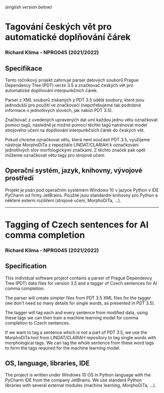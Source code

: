 *(english version below)*

# Tagování českých vět pro automatické doplňování čárek
### Richard Klíma - NPRG045 (2021/2022)

## Specifikace
Tento ročníkový projekt zahrnuje parser datových souborů Prague Dependency Tree (PDT) verze 3.5 a značkovač českých
vět pro automatické doplňování interpunkčních čárek.

Parser z XML souborů získaných z PDT 3.5 udělá soubory, které jsou jednodušší pro použití ve značkovači (nepotřebujeme
tak podrobné informace o jednotlivých slovech, jak nabízí PDT 3.5).

Značkovač z uvedených upravených dat umí každou jednu větu označkovat pomocí tagů, následně je možné pomocí těchto tagů
natrénovat model strojového učení na doplňování interpunkčních čárek do českých vět.

Pokud chceme označkovat větu, která není součástí PDT 3.5, využijeme nástroje MorphoDiTa z repozitáře LINDAT/CLARIAH
k označkování jednotlivých slov morfologickými značkami. Z těchto značek pak opět můžeme označkovat větu tagy
pro strojové učení.

## Operační systém, jazyk, knihovny, vývojové prostředí
Projekt je psán pod operačním systémem Windows 10 v jazyce Python v IDE PyCharm od firmy JetBrains. Použité jsou
standardní knihovny pro Python a některé externí rozšíření (strojové učení, MorphoDiTa, ...).

---

# Tagging of Czech sentences for AI comma completion
### Richard Klíma - NPRG045 (2021/2022)

## Specification
This individual software project contains a parser of Prague Dependency Tree (PDT) data files for version 3.5 and 
a tagger of Czech sentences for AI comma completion.

The parser will create simpler files from PDT 3.5 XML files for the tagger (we don't need so many details for single
words, as presented in PDT 3.5).

The tagger will tag each and every sentence from modified data, using these tags we can then train a machine learning
model for comma completion to Czech sentences.

If we want to tag a sentence which is not a part of PDT 3.5, we use the MorphoDiTa tool from LINDAT/CLARIAH repository
to tag single words with morphological tags. We can tag the whole sentence from these word tags to form the tags
required for the machine learning model.

## OS, language, libraries, IDE
The project is written under Windows 10 OS in Python language with the PyCharm IDE from the company JetBrains. We use
standard Python libraries with several external modules (machine learning, MorphoDiTa, ...).

